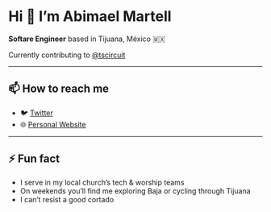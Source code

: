 # Hi 👋 I’m Abimael Martell

**Softare Engineer** based in Tijuana, México 🇲🇽  

Currently contributing to [@tscircuit](https://github.com/tscircuit)

---

## 📫 How to reach me

- 🐦 [Twitter](https://twitter.com/abimaelmartell)
- 🌐 [Personal Website](https://abimael.me)

---

## ⚡ Fun fact

- I serve in my local church’s tech & worship teams
- On weekends you’ll find me exploring Baja or cycling through Tijuana
- I can’t resist a good cortado
